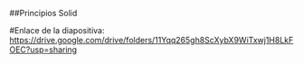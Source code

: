 ##Principios Solid

#Enlace de la diapositiva:
https://drive.google.com/drive/folders/11Yqq265gh8ScXybX9WiTxwj1H8LkFOEC?usp=sharing